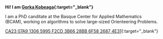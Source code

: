  
**Hi! I am [Gorka Kobeaga](https://gorka.kobeaga.eus){:target="_blank"}** 

I am a PhD canditate at the Basque Center for Applied Mathematics (BCAM), working on algorithms to solve large-sized Orienteering Problems.

[CA23 07A9 1306 5995 F2CD  3B66 28BB 6F58 2687 4E31](https://raw.githubusercontent.com/gkobeaga/gkobeaga/main/pub.asc){:target="_blank"}
  <!--![Github stats](https://github-readme-stats.vercel.app/api?username=gkobeaga&count_private=true&show_icons=true&theme=buefy)-->

<!--![Top Langs](https://github-readme-stats.vercel.app/api/top-langs/?username=gkobeaga&theme=buefy&layout=compact)-->


<!--
**gkobeaga/gkobeaga** is a ✨ _special_ ✨ repository because its `README.md` (this file) appears on your GitHub profile.

Here are some ideas to get you started:

- 🔭 I’m currently working on ...
- 🌱 I’m currently learning ...
- 👯 I’m looking to collaborate on ...
- 🤔 I’m looking for help with ...
- 💬 Ask me about ...
- 📫 How to reach me: ...
- 😄 Pronouns: ...
- ⚡ Fun fact: ...
-->
